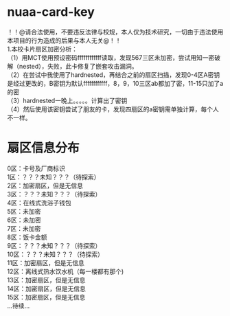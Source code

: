 # nuaa-card-key
！！@请合法使用，不要违反法律与校规，本人仅为技术研究，一切由于违法使用本项目的行为造成的后果与本人无关@！！  
1.本校卡片扇区加密分析：  
（1）用MCT使用预设密码ffffffffffff读取，发现567三区未加密，尝试用知一密破解（nested），失败，此卡修复了嵌套攻击漏洞。  
（2）在尝试中我使用了hardnested，再结合之前的扇区扫描，发现0-4区A密钥是经过更改的，B密钥为默认ffffffffffff，8，9，10三区ab都加了密，11-15只加了a的密  
（3）hardnested一晚上。。。。。计算出了密钥  
（4）然后使用该密钥尝试了朋友的卡，发现四扇区的a密钥需单独计算，每个人不一样。  
# 扇区信息分布  
0区：卡号及厂商标识  
1区：？？？未知？？？（待探索）  
2区：加密扇区，但是无信息  
3区：？？？未知？？？（待探索）  
4区：在线式洗浴子钱包     
5区：未加密  
6区：未加密  
7区：未加密  
8区：饭卡金额  
9区：？？？未知？？？（待探索）   
10区：？？？未知？？？（待探索）   
11区：加密扇区，但是无信息  
12区：离线式热水饮水机（每一楼都有那个)  
13区：加密扇区，但是无信息    
14区：加密扇区，但是无信息  
15区：加密扇区，但是无信息  
...待续...
